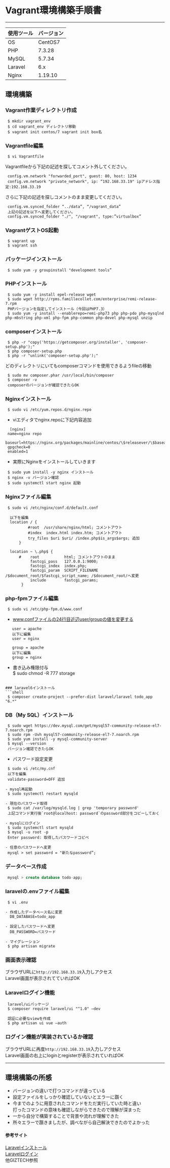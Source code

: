 # Vagrant環境構築手順書  
****  
| 使用ツール | バージョン | 
| :--------- | ---------- | 
| OS         | CentOS7    | 
| PHP        | 7.3.28     | 
| MySQL      | 5.7.34     | 
| Laravel    | 6.x        | 
| Nginx      | 1.19.10    |  


## 環境構築    
### Vagrant作業ディレクトリ作成  
```shell  
 $ mkdir vagrant_env     
 $ cd vagrant_env ディレクトリ移動    
 $ vagrant init centos/7 vagrant init box名    
```  

### Vagrantfile編集  
```shell
 $ vi Vagrantfile    
```    
   Vagrantfileから下記の記述を探してコメント外してください。  
```vagrantfile
 config.vm.network "forwarded_port", guest: 80, host: 1234  
 config.vm.network "private_network", ip: “192.168.33.19" ipアドレス指定:192.168.33.19  
```
   さらに下記の記述を探しコメントのまま変更してください。  
```vagrantfile
 config.vm.synced_folder “../data”, “/vagrant_data”  
 上記の記述を以下へ変更してください。  
 config.vm.synced_folder "./", "/vagrant", type:”virtualbox”  
```  

### VagrantゲストOS起動  
```shell 
 $ vagrant up  
 $ vagrant ssh  
```  

### パッケージインストール  
```shell
 $ sudo yum -y groupinstall "development tools”  
```  

### PHPインストール  
```shell
 $ sudo yum -y install epel-release wget  
 $ sudo wget http://rpms.famillecollet.com/enterprise/remi-release-7.rpm  
 PHPバージョンを指定してインストール（今回はPHP7.3）  
 $ sudo yum -y install --enablerepo=remi-php73 php php-pdo php-mysqlnd php-mbstring php-xml php-fpm php-common php-devel php-mysql unzip  
```  

### composerインストール  
```shell
 $ php -r "copy('https://getcomposer.org/installer', 'composer-setup.php');"  
 $ php composer-setup.php  
 $ php -r "unlink('composer-setup.php');"  
```  

  どのディレクトリにいてもcomposerコマンドを使用できるようfileの移動  
```shell 
 $ sudo mv composer.phar /usr/local/bin/composer  
 $ composer -v  
 composerのバージョンが確認できたらOK  
```  

### Nginxインストール  
```shell
 $ sudo vi /etc/yum.repos.d/nginx.repo  
```

 - viエディタでnginx.repoに下記内容追加  
```shell
  [nginx]    
 name=nginx repo      
 baseurl=https://nginx.org/packages/mainline/centos/\$releasever/\$basearch/  
 gpgcheck=0  
 enabled=1  
```
 - 実際にNginxをインストールしていきます
```shell
 $ sudo yum install -y nginx インストール  
 $ nginx -v バージョン確認  
 $ sudo systemctl start nginx 起動  
```
### Nginxファイル編集  
```shell
 $ sudo vi /etc/nginx/conf.d/default.conf  

  以下を編集  
  location / {  
          #root  /usr/share/nginx/html; コメントアウト  
          #index  index.html index.htm; コメントアウト  
          try_files $uri $uri/ /index.php$is_args$args; 追加  
      }  

  location ~ \.php$ {  
      #    root           html; コメントアウトのまま  
           fastcgi_pass   127.0.0.1:9000;  
           fastcgi_index  index.php;  
           fastcgi_param  SCRIPT_FILENAME  /$document_root/$fastcgi_script_name; /$document_root/へ変更  
           include        fastcgi_params;  
       }  
```

### php-fpmファイル編集  
```shell
 $ sudo vi /etc/php-fpm.d/www.conf  
```  
 - www.confファイルの24行目近辺user/groupの値を変更する  
```
   user = apache  
   以下に編集  
   user = nginx  
  
   group = apache  
   以下に編集  
   group = nginx  
```
 - 書き込み権限付与    
 $ sudo chmod -R 777 storage  
```

### laravel6インストール  
```shell
 $ composer create-project --prefer-dist laravel/laravel todo_app "6.*"  
```  

### DB（My SQL）インストール  
```shell
 $ sudo wget https://dev.mysql.com/get/mysql57-community-release-el7-7.noarch.rpm  
 $ sudo rpm -Uvh mysql57-community-release-el7-7.noarch.rpm  
 $ sudo yum install -y mysql-community-server  
 $ mysql --version  
 バージョン確認できたらOK  
```
- パスワード設定変更  
```shell
 $ sudo vi /etc/my.cnf  
 以下を編集  
 validate-password=OFF 追加  

- mysql再起動  
 $ sudo systemctl restart mysqld  

- 現在のパスワード取得  
 $ sudo cat /var/log/mysqld.log | grep 'temporary password'  
 上記コマンド実行後`root@localhost: password`のpassword部分をコピーしておく  

- mysqlにログイン  
 $ sudo systemctl start mysqld  
 $ mysql -u root -p  
 Enter password: 取得したパスワードコピペ  

- 任意のパスワードへ変更  
 mysql > set password = "新たなpassword”;   
```

### データベース作成  
```sql
 mysql > create database todo-app;  
```

### laravelの.envファイル編集  
```shell
 $ vi .env  

- 作成したデータベース名に変更
  DB_DATABASE=todo_app  

- 設定したパスワードへ変更  
  DB_PASSWORD=パスワード  

- マイグレーション  
 $ php artisan migrate  
```

### 画面表示確認    
  ブラウザURLに`http://192.168.33.19`入力しアクセス  
  Laravel画面が表示されてていればOK  

###  Laravelログイン機能  
```shell
 laravel/uiパッケージ
 $ composer require laravel/ui "^1.0" —dev  

 認証に必要なviewを作成  
 $ php artisan ui vue —auth  
```

### ログイン機能が実装されているか確認    
  ブラウザURLに再度`http://192.168.33.19`入力しアクセス  
  Laravel画面の右上にloginとregisterが表示されていればOK    

*****
## 環境構築の所感  
 - バージョンの違いで打つコマンドが違っている  
 - 設定ファイルをしっかり確認していないとエラーに躓く  
 - 今までのように用意されたコマンドをただ実行していた時と違い  
   打ったコマンドの意味も確認しながらできたので理解が深まった  
 - 一から自分で構築することで背景や流れが理解できた  
 - 所々エラーで躓きましたが、調べながら自己解決できたのでよかった  

#### 参考サイト  
[Laravelインストール](https://readouble.com/laravel/6.x/ja/installation.html)  
[Laravelログイン](https://readouble.com/laravel/6.x/ja/authentication.html)  
他GIZTECH参照  




